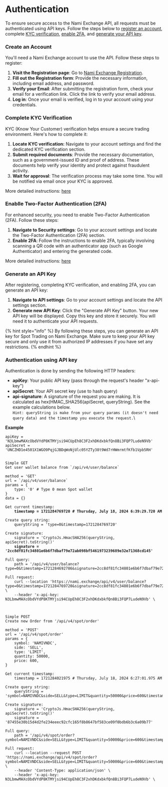 # Authentication

To ensure secure access to the Nami Exchange API, all requests must be authenticated using API keys. Follow the steps below to [register an account](authentication.md#create-an-account), complete [KYC verification](authentication.md#complete-kyc-verification), [enable 2FA](authentication.md#enablle-two-factor-authentication-2fa), and [generate your API key](authentication.md#generate-an-api-key).

### Create an Account

You'll need a Nami Exchange account to use the API. Follow these steps to register:

1. **Visit the Registration page**: Go to [Nami Exchange Registration](https://auth.nami.io/register).
2. **Fill out the Registration form**: Provide the necessary information, including email address, and password.
3. **Verify your Email**: After submitting the registration form, check your email for a verification link. Click the link to verify your email address.
4. **Log in**: Once your email is verified, log in to your account using your credentials.

### Complete KYC Verification

KYC (Know Your Customer) verification helps ensure a secure trading environment. Here's how to complete it:

1. **Locate KYC verification:** Navigate to your account settings and find the dedicated KYC verification section.
2. **Submit required documents**: Provide the necessary documentation, such as a government-issued ID and proof of address. These documents help verify your identity and protect against fraudulent activity.
3. **Wait for approval**: The verification process may take some time. You will be notified via email once your KYC is approved.

More detailed instructions: [here](https://nami.exchange/support/faq/tutorials/kyc-on-nami-exchange)

### Enablle Two-Factor Authentication (2FA)

For enhanced security, you need to enable Two-Factor Authentication (2FA). Follow these steps:

1. **Navigate to Security settings**: Go to your account settings and locate the Two-Factor Authentication (2FA) section.
2. **Enable 2FA**: Follow the instructions to enable 2FA, typically involving scanning a QR code with an authenticator app (such as Google Authenticator) and entering the generated code.

More detailed instructions: [here](https://nami.exchange/support/faq/account-functions/create-two-factor-authentication-2fa)

### Generate an API Key

After registering, completing KYC verification, and enabling 2FA, you can generate an API key:

1. **Navigate to API settings**: Go to your account settings and locate the API settings section.
2. **Generate new API Key**: Click the "Generate API Key" button. Your new API key will be displayed. Copy this key and store it securely. You will need it to authenticate your API requests.

{% hint style="info" %}
By following these steps, you can generate an API key for Spot Trading on Nami Exchange. Make sure to keep your API key secure and only use it from authorized IP addresses if you have set any restrictions.
{% endhint %}

### Authentication using API key <a href="#authentication-using-api-key" id="authentication-using-api-key"></a>

Authentication is done by sending the following HTTP headers:

* **apiKey**: Your public API key (pass through the request's header "x-api-key")
* **apiSecret**: Your API secret key (use to hash query)
* **api-signature**: A signature of the request you are making. It is calculated as hex(HMAC\_SHA256(apiSecret, queryString). See the example calculations below.\
  `Hint: queryString is make from your query params (it doesn't need query data) and the timestamp you execute the request.`\


**Example**

<pre class="language-sh"><code class="lang-sh">apiKey = 'N3LbmwMAXcObdVYdP8KTMYjsi94CUpEh8C3F2xhDKdxbkfQn8Bi3FQP7LudeN9Vb'
apiSecret = 'UNCZHD1e4501X1WGO9PqjGJBDqWoNjUlc05YZTy38t9Wd7rHWmrmtfKfb1Vpb5RH'


Simple GET 
Get user wallet balance from `/api/v4/user/balance`

method = 'GET'
url = `/api/v4/user/balance`
params = {
    type: '0' # Type 0 mean Spot wallet
}
data = {}
<strong>
</strong>Get current timestamp:
<strong>    timestamp = 1721284769720 # Thursday, July 18, 2024 6:39:29.720 AM
</strong>
Create query string:
    queryString = 'type=0&#x26;timestamp=1721284769720'

Create signature:
    signature = 'CryptoJs.HmacSHA256(queryString, apiSecret).toString()'
<strong>    signature = '2cc8df81fc34801e6b6f7dbaf79e72ab098bf5461973239689e32e71368cd145'
</strong>    
Full query:
    path = '/api/v4/user/balance?type=0&#x26;timestamp=1721284692786&#x26;signature=2cc8df81fc34801e6b6f7dbaf79e72ab098bf5461973239689e32e71368cd145'

Full request:
    curl --location 'https://nami.exchange/api/v4/user/balance?type=0&#x26;timestamp=1721284769720&#x26;signature=2cc8df81fc34801e6b6f7dbaf79e72ab098bf5461973239689e32e71368cd145' \
    --header 'x-api-key: N3LbmwMAXcObdVYdP8KTMYjsi94CUpEh8C3F2xhDKdxbkfQn8Bi3FQP7LudeN9Vb' \

   

Simple POST
Create new Order from '/api/v4/spot/order'

method = 'POST'
url = '/api/v4/spot/order'
params = {
    symbol: 'NAMIVNDC',
    side: 'SELL',
    type: 'LIMIT',
    quantity: 50000,
    price: 600,
}

Get current timestamp:
    timestamp = 1721284021975 # Thursday, July 18, 2024 6:27:01.975 AM
    
Create query string:
    queryString = 'symbol=NAMIVNDC&#x26;side=SELL&#x26;type=LIMIT&#x26;quantity=50000&#x26;price=600&#x26;timestamp=1721284021975'
    
Create signature:
    signature = 'CryptoJs.HmacSHA256(queryString, apiSecret).toString()'
    signature = '87455e30b15d4d2fe234eeec92cfc165f8b8647bf583ce09f0bdb6b3c6a09b77'

Full query:
    path = '/api/v4/spot/order?symbol=NAMIVNDC&#x26;side=SELL&#x26;type=LIMIT&#x26;quantity=50000&#x26;price=600&#x26;timestamp=1721284021975&#x26;signature=87455e30b15d4d2fe234eeec92cfc165f8b8647bf583ce09f0bdb6b3c6a09b77'

Full request:
    curl --location --request POST 'https://nami.exchange/api/v4/spot/order?symbol=NAMIVNDC&#x26;side=SELL&#x26;type=LIMIT&#x26;quantity=50000&#x26;price=600&#x26;timestamp=1721284021975&#x26;signature=87455e30b15d4d2fe234eeec92cfc165f8b8647bf583ce09f0bdb6b3c6a09b77' \
    --header 'Content-Type: application/json' \
    --header 'x-api-key: N3LbmwMAXcObdVYdP8KTMYjsi94CUpEh8C3F2xhDKdxbkfQn8Bi3FQP7LudeN9Vb' \
</code></pre>
